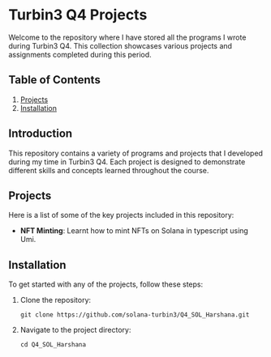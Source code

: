 # Turbin3 Q4 Projects

Welcome to the repository where I have stored all the programs I wrote during Turbin3 Q4. This collection showcases various projects and assignments completed during this period.

## Table of Contents

1. [Projects](#projects)
2. [Installation](#installation)

## Introduction

This repository contains a variety of programs and projects that I developed during my time in Turbin3 Q4. Each project is designed to demonstrate different skills and concepts learned throughout the course.

## Projects

Here is a list of some of the key projects included in this repository:

- **NFT Minting**: Learnt how to mint NFTs on Solana in typescript using Umi.


## Installation

To get started with any of the projects, follow these steps:

1. Clone the repository:
   ```
   git clone https://github.com/solana-turbin3/Q4_SOL_Harshana.git
   ```
2. Navigate to the project directory:
   ```
   cd Q4_SOL_Harshana
   ```

